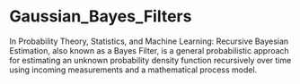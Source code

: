 # Gaussian_Bayes_Filters
In Probability Theory, Statistics, and Machine Learning: Recursive Bayesian Estimation, also known as a Bayes Filter, is a general probabilistic approach for estimating an unknown probability density function recursively over time using incoming measurements and a mathematical process model.
